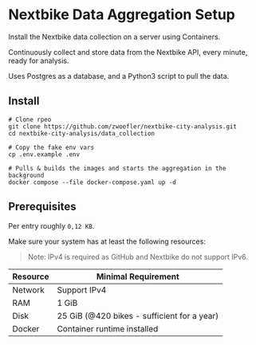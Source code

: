 # Nextbike Data Aggregation Setup

Install the Nextbike data collection on a server using Containers.

Continuously collect and store data from the Nextbike API, every minute, ready for analysis.

Uses Postgres as a database, and a Python3 script to pull the data.

## Install

```SHELL
# Clone rpeo
git clone https://github.com/zwoefler/nextbike-city-analysis.git
cd nextbike-city-analysis/data_collection

# Copy the fake env vars
cp .env.example .env

# Pulls & builds the images and starts the aggregation in the background
docker compose --file docker-compose.yaml up -d
```

## Prerequisites
Per entry roughly `0,12 KB`.

Make sure your system has at least the following resources:
> Note: IPv4 is required as GitHub and Nextbike do not support IPv6.

| Resource                | Minimal Requirement                              |
| ----------------------- | ------------------------------------------------ |
| Network                 | Support IPv4                                     |
| RAM                     | 1 GiB                                            |
| Disk                    | 25 GiB (@420 bikes - sufficient for a year)      |
| Docker                  | Container runtime installed                      |




